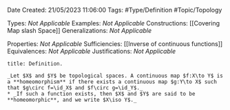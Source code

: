 <div class="topSpace"></div>

Date Created: 21/05/2023 11:06:00
Tags: #Type/Definition #Topic/Topology

Types: _Not Applicable_
Examples: _Not Applicable_
Constructions: [[Covering Map slash Space]]
Generalizations: _Not Applicable_

Properties: _Not Applicable_
Sufficiencies: [[Inverse of continuous functions]]
Equivalences: _Not Applicable_
Justifications: _Not Applicable_

``` ad-Definition
title: Definition.

_Let $X$ and $Y$ be topological spaces. A continuous map $f:X\to Y$ is a **homeomorphism** if there exists a continuous map $g:Y\to X$ such that $g\circ f=\id_X$ and $f\circ g=\id_Y$._
* _If such a function exists, then $X$ and $Y$ are said to be **homeomorphic**, and we write $X\iso Y$._

```
